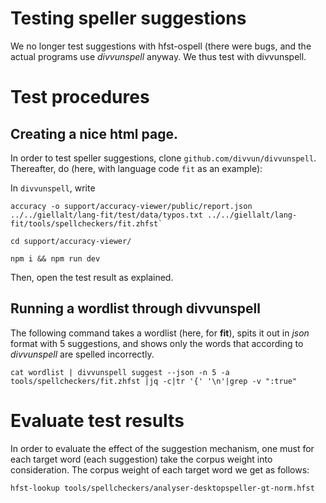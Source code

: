 # Testing speller suggestions

We no longer test suggestions with hfst-ospell (there were bugs, and the actual programs use _divvunspell_ anyway. We thus test with divvunspell.

# Test procedures

## Creating a nice html page.

In order to test speller suggestions, clone `github.com/divvun/divvunspell`. Thereafter, do (here, with language code `fit` as an example):

In `divvunspell`, write

```
accuracy -o support/accuracy-viewer/public/report.json ../../giellalt/lang-fit/test/data/typos.txt ../../giellalt/lang-fit/tools/spellcheckers/fit.zhfst`

cd support/accuracy-viewer/

npm i && npm run dev
```

Then, open the test result as explained.

## Running a wordlist through divvunspell

The following command takes a wordlist (here, for **fit**), spits it out in _json_ format with 5 suggestions, and shows only the words that according to _divvunspell_ are spelled incorrectly.

`cat wordlist | divvunspell suggest --json -n 5 -a tools/spellcheckers/fit.zhfst |jq -c|tr '{' '\n'|grep -v ":true"`

# Evaluate test results

In order to evaluate the effect of the suggestion mechanism, one must for each target word (each suggestion) take the corpus weight into consideration. The corpus weight of each target word we get as follows:

`hfst-lookup tools/spellcheckers/analyser-desktopspeller-gt-norm.hfst`
